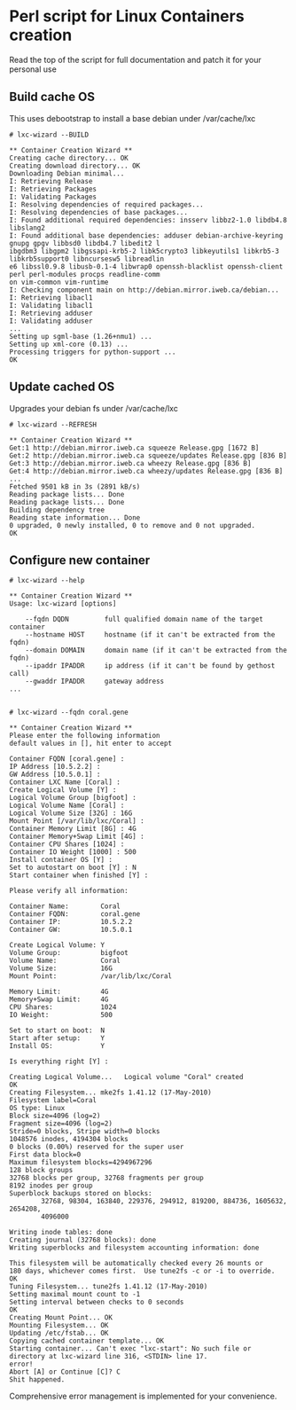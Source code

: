 Perl script for Linux Containers creation
=========================================

Read the top of the script for full documentation and patch it for your personal use


Build cache OS
--------------

This uses debootstrap to install a base debian under /var/cache/lxc

    # lxc-wizard --BUILD
    
    ** Container Creation Wizard **
    Creating cache directory... OK
    Creating download directory... OK
    Downloading Debian minimal...
    I: Retrieving Release
    I: Retrieving Packages
    I: Validating Packages
    I: Resolving dependencies of required packages...
    I: Resolving dependencies of base packages...
    I: Found additional required dependencies: insserv libbz2-1.0 libdb4.8 libslang2 
    I: Found additional base dependencies: adduser debian-archive-keyring gnupg gpgv libbsd0 libdb4.7 libedit2 l 
    ibgdbm3 libgpm2 libgssapi-krb5-2 libk5crypto3 libkeyutils1 libkrb5-3 libkrb5support0 libncursesw5 libreadlin 
    e6 libssl0.9.8 libusb-0.1-4 libwrap0 openssh-blacklist openssh-client perl perl-modules procps readline-comm 
    on vim-common vim-runtime 
    I: Checking component main on http://debian.mirror.iweb.ca/debian...
    I: Retrieving libacl1
    I: Validating libacl1
    I: Retrieving adduser
    I: Validating adduser
    ...
    Setting up sgml-base (1.26+nmu1) ...
    Setting up xml-core (0.13) ...
    Processing triggers for python-support ...
    OK


Update cached OS
----------------

Upgrades your debian fs under /var/cache/lxc

    # lxc-wizard --REFRESH

    ** Container Creation Wizard **
    Get:1 http://debian.mirror.iweb.ca squeeze Release.gpg [1672 B]
    Get:2 http://debian.mirror.iweb.ca squeeze/updates Release.gpg [836 B]
    Get:3 http://debian.mirror.iweb.ca wheezy Release.gpg [836 B]
    Get:4 http://debian.mirror.iweb.ca wheezy/updates Release.gpg [836 B]
    ...
    Fetched 9501 kB in 3s (2891 kB/s)
    Reading package lists... Done
    Reading package lists... Done
    Building dependency tree       
    Reading state information... Done
    0 upgraded, 0 newly installed, 0 to remove and 0 not upgraded.
    OK


Configure new container
-----------------------

    # lxc-wizard --help

    ** Container Creation Wizard **
    Usage: lxc-wizard [options]
    
        --fqdn DQDN         full qualified domain name of the target container
        --hostname HOST     hostname (if it can't be extracted from the fqdn)
        --domain DOMAIN     domain name (if it can't be extracted from the fqdn)
        --ipaddr IPADDR     ip address (if it can't be found by gethost call)
        --gwaddr IPADDR     gateway address
    ...


    # lxc-wizard --fqdn coral.gene

    ** Container Creation Wizard **
    Please enter the following information
    default values in [], hit enter to accept
    
    Container FQDN [coral.gene] : 
    IP Address [10.5.2.2] : 
    GW Address [10.5.0.1] : 
    Container LXC Name [Coral] : 
    Create Logical Volume [Y] : 
    Logical Volume Group [bigfoot] : 
    Logical Volume Name [Coral] : 
    Logical Volume Size [32G] : 16G
    Mount Point [/var/lib/lxc/Coral] : 
    Container Memory Limit [8G] : 4G
    Container Memory+Swap Limit [4G] : 
    Container CPU Shares [1024] : 
    Container IO Weight [1000] : 500
    Install container OS [Y] : 
    Set to autostart on boot [Y] : N
    Start container when finished [Y] : 
    
    Please verify all information:
    
    Container Name:        Coral
    Container FQDN:        coral.gene
    Container IP:          10.5.2.2
    Container GW:          10.5.0.1
    
    Create Logical Volume: Y
    Volume Group:          bigfoot
    Volume Name:           Coral
    Volume Size:           16G
    Mount Point:           /var/lib/lxc/Coral
    
    Memory Limit:          4G
    Memory+Swap Limit:     4G
    CPU Shares:            1024
    IO Weight:             500
    
    Set to start on boot:  N
    Start after setup:     Y
    Install OS:            Y
    
    Is everything right [Y] : 
    
    Creating Logical Volume...   Logical volume "Coral" created
    OK
    Creating Filesystem... mke2fs 1.41.12 (17-May-2010)
    Filesystem label=Coral
    OS type: Linux
    Block size=4096 (log=2)
    Fragment size=4096 (log=2)
    Stride=0 blocks, Stripe width=0 blocks
    1048576 inodes, 4194304 blocks
    0 blocks (0.00%) reserved for the super user
    First data block=0
    Maximum filesystem blocks=4294967296
    128 block groups
    32768 blocks per group, 32768 fragments per group
    8192 inodes per group
    Superblock backups stored on blocks: 
            32768, 98304, 163840, 229376, 294912, 819200, 884736, 1605632, 2654208, 
            4096000
    
    Writing inode tables: done                            
    Creating journal (32768 blocks): done
    Writing superblocks and filesystem accounting information: done
    
    This filesystem will be automatically checked every 26 mounts or
    180 days, whichever comes first.  Use tune2fs -c or -i to override.
    OK
    Tuning Filesystem... tune2fs 1.41.12 (17-May-2010)
    Setting maximal mount count to -1
    Setting interval between checks to 0 seconds
    OK
    Creating Mount Point... OK
    Mounting Filesystem... OK
    Updating /etc/fstab... OK
    Copying cached container template... OK
    Starting container... Can't exec "lxc-start": No such file or directory at lxc-wizard line 316, <STDIN> line 17.
    error!
    Abort [A] or Continue [C]? C
    Shit happened.

Comprehensive error management is implemented for your convenience.
